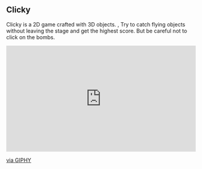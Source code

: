 <div style="text-align:center;">
</div>

## Clicky

Clicky is a 2D game crafted with 3D objects. , Try to catch flying objects without leaving the stage and get the highest score. But be careful not to click on the bombs.


<div style="width:100%;height:0;padding-bottom:56%;position:relative;"><iframe src="https://giphy.com/embed/dU0QrzBh4pqT4cpgbW" width="100%" height="100%" style="position:absolute" frameBorder="0" class="giphy-embed" allowFullScreen></iframe></div><p><a href="https://giphy.com/gifs/dU0QrzBh4pqT4cpgbW">via GIPHY</a></p>




